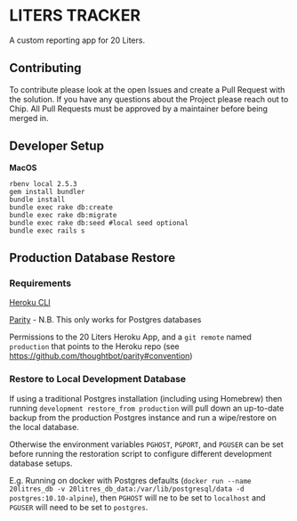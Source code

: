 # LITERS TRACKER

A custom reporting app for 20 Liters.

## Contributing

To contribute please look at the open Issues and create a Pull Request with the solution. If you have any questions about the Project please reach out to Chip. All Pull Requests must be approved by a maintainer before being merged in.

## Developer Setup

**MacOS**

```
rbenv local 2.5.3
gem install bundler
bundle install
bundle exec rake db:create
bundle exec rake db:migrate
bundle exec rake db:seed #local seed optional
bundle exec rails s
```

## Production Database Restore

### Requirements

[Heroku CLI](https://devcenter.heroku.com/articles/heroku-cli)

[Parity](https://github.com/thoughtbot/parity) - N.B. This only works for Postgres databases

Permissions to the 20 Liters Heroku App, and a `git remote` named `production` that points to the Heroku repo (see https://github.com/thoughtbot/parity#convention)

### Restore to Local Development Database

If using a traditional Postgres installation (including using Homebrew) then running `development restore_from production` will pull down an up-to-date backup from the production Postgres instance and run a wipe/restore on the local database.

Otherwise the environment variables `PGHOST`, `PGPORT`, and `PGUSER` can be set before running the restoration script to configure different development database setups.

E.g. Running on docker with Postgres defaults (`docker run --name 20litres_db -v 20litres_db_data:/var/lib/postgresql/data -d postgres:10.10-alpine`), then `PGHOST` will ne to be set to `localhost` and `PGUSER` will need to be set to `postgres`.
